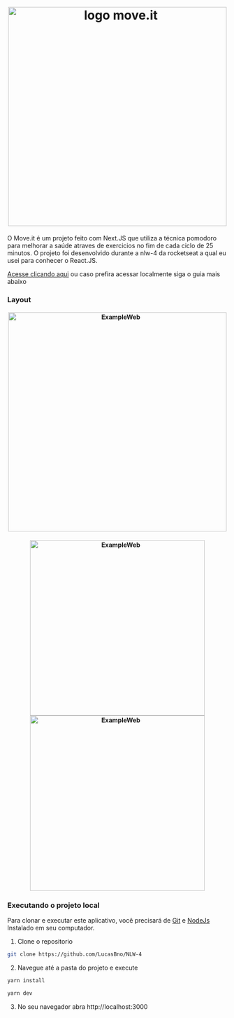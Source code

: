 <h1 align="center">
  <br>
    <img src="https://ik.imagekit.io/LucasBno/logo-full_QNA6SAQm5C.svg" width="500" heigh="150" alt="logo move.it">
</h1>

O Move.it é um projeto feito com Next.JS que utiliza a técnica pomodoro para melhorar a saúde atraves de exercicios no fim de cada ciclo de 25 minutos. O projeto foi desenvolvido durante a nlw-4 da rocketseat a qual eu usei para conhecer o React.JS.

[Acesse clicando aqui](https://moveit-xi-livid.vercel.app/) ou caso prefira acessar localmente siga o guia mais abaixo

### Layout

<h4 a align="center">
  <img alt="ExampleWeb" title="ExampleWeb" src="https://ik.imagekit.io/LucasBno/moveit1_RzpORspeo.png" width="500px" />
</h4>
<h4 float="left"align="center">
  <img alt="ExampleWeb" title="ExampleWeb" src="https://ik.imagekit.io/LucasBno/moveit2_U9F8EalBV.png" width="400px" />
  <img alt="ExampleWeb" title="ExampleWeb" src="https://ik.imagekit.io/LucasBno/moveit3_GniK_WKqVc.png" width="400px" />
</h4>

### Executando o projeto local

Para clonar e executar este aplicativo, você precisará de [Git](https://git-scm.com) e [NodeJs](https://nodejs.org/en/) Instalado em seu computador.

1. Clone o repositorio

```sh
git clone https://github.com/LucasBno/NLW-4
```

2. Navegue até a pasta do projeto e execute

```sh
yarn install

yarn dev
```

3. No seu navegador abra http://localhost:3000
